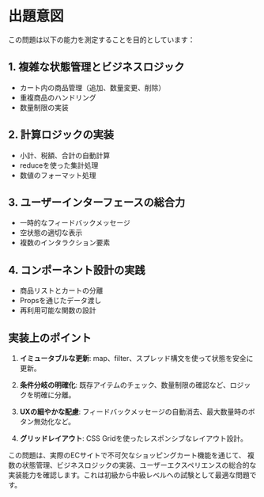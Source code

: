 # 出題意図

この問題は以下の能力を測定することを目的としています：

## 1. 複雑な状態管理とビジネスロジック
- カート内の商品管理（追加、数量変更、削除）
- 重複商品のハンドリング
- 数量制限の実装

## 2. 計算ロジックの実装
- 小計、税額、合計の自動計算
- reduceを使った集計処理
- 数値のフォーマット処理

## 3. ユーザーインターフェースの総合力
- 一時的なフィードバックメッセージ
- 空状態の適切な表示
- 複数のインタラクション要素

## 4. コンポーネント設計の実践
- 商品リストとカートの分離
- Propsを通じたデータ渡し
- 再利用可能な関数の設計

## 実装上のポイント

1. **イミュータブルな更新**: map、filter、スプレッド構文を使って状態を安全に更新。

2. **条件分岐の明確化**: 既存アイテムのチェック、数量制限の確認など、ロジックを明確に分離。

3. **UXの細やかな配慮**: フィードバックメッセージの自動消去、最大数量時のボタン無効化など。

4. **グリッドレイアウト**: CSS Gridを使ったレスポンシブなレイアウト設計。

この問題は、実際のECサイトで不可欠なショッピングカート機能を通じて、
複数の状態管理、ビジネスロジックの実装、ユーザーエクスペリエンスの総合的な実装能力を確認します。これは初級から中級レベルへの試験として最適な問題です。